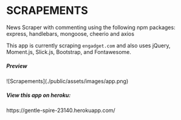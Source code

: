 # SCRAPEMENTS
News Scraper with commenting using the following npm packages: express, handlebars, mongoose, cheerio and axios

This app is currently scraping `engadget.com` and also uses jQuery, Moment.js, Slick.js, Bootstrap, and Fontawesome.

<h5>Preview</h5>
![Scrapements](./public/assets/images/app.png)<br>

<h5>View this app on heroku:</h5>
https://gentle-spire-23140.herokuapp.com/